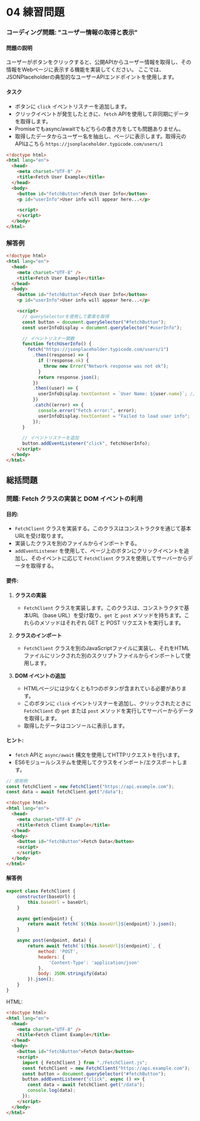 # 04 練習問題

### コーディング問題: "ユーザー情報の取得と表示"

#### 問題の説明

ユーザーがボタンをクリックすると、公開APIからユーザー情報を取得し、その情報をWebページに表示する機能を実装してください。
ここでは、JSONPlaceholderの典型的なユーザーAPIエンドポイントを使用します。

#### タスク

- ボタンに `click` イベントリスナーを追加します。
- クリックイベントが発生したときに、`fetch` APIを使用して非同期にデータを取得します。
- Promiseでもasync/awaitでもどちらの書き方をしても問題ありません。
- 取得したデータからユーザー名を抽出し、ページに表示します。取得元のAPIはこちら `https://jsonplaceholder.typicode.com/users/1`

```html
<!doctype html>
<html lang="en">
  <head>
    <meta charset="UTF-8" />
    <title>Fetch User Example</title>
  </head>
  <body>
    <button id="fetchButton">Fetch User Info</button>
    <p id="userInfo">User info will appear here...</p>

    <script>
    </script>
  </body>
</html>
```

### 解答例

```html
<!doctype html>
<html lang="en">
  <head>
    <meta charset="UTF-8" />
    <title>Fetch User Example</title>
  </head>
  <body>
    <button id="fetchButton">Fetch User Info</button>
    <p id="userInfo">User info will appear here...</p>

    <script>
      // querySelectorを使用して要素を取得
      const button = document.querySelector("#fetchButton");
      const userInfoDisplay = document.querySelector("#userInfo");

      // イベントリスナー関数
      function fetchUserInfo() {
        fetch("https://jsonplaceholder.typicode.com/users/1")
          .then((response) => {
            if (!response.ok) {
              throw new Error("Network response was not ok");
            }
            return response.json();
          })
          .then((user) => {
            userInfoDisplay.textContent = `User Name: ${user.name}`; // ユーザー情報を表示
          })
          .catch((error) => {
            console.error("Fetch error:", error);
            userInfoDisplay.textContent = "Failed to load user info";
          });
      }

      // イベントリスナーを追加
      button.addEventListener("click", fetchUserInfo);
    </script>
  </body>
</html>
```

## 総括問題

### 問題: Fetch クラスの実装と DOM イベントの利用

#### 目的:
- `FetchClient` クラスを実装する。このクラスはコンストラクタを通じて基本URLを受け取ります。
- 実装したクラスを別のファイルからインポートする。
- `addEventListener` を使用して、ページ上のボタンにクリックイベントを追加し、そのイベントに応じて `FetchClient` クラスを使用してサーバーからデータを取得する。

#### 要件:

1. **クラスの実装**
    - `FetchClient` クラスを実装します。このクラスは、コンストラクタで基本URL（base URL）を受け取り、`get` と `post` メソッドを持ちます。これらのメソッドはそれぞれ GET と POST リクエストを実行します。

2. **クラスのインポート**
    - `FetchClient` クラスを別のJavaScriptファイルに実装し、それをHTMLファイルにリンクされた別のスクリプトファイルからインポートして使用します。

3. **DOM イベントの追加**
    - HTMLページには少なくとも1つのボタンが含まれている必要があります。
    - このボタンに `click` イベントリスナーを追加し、クリックされたときに `FetchClient` の `get` または `post` メソッドを実行してサーバーからデータを取得します。
    - 取得したデータはコンソールに表示します。

#### ヒント:
- `fetch` APIと `async/await` 構文を使用してHTTPリクエストを行います。
- ES6モジュールシステムを使用してクラスをインポート/エクスポートします。

```javascript
// 使用例
const fetchClient = new FetchClient("https://api.example.com");
const data = await fetchClient.get("/data");
```

```html
<!doctype html>
<html lang="en">
  <head>
    <meta charset="UTF-8" />
    <title>Fetch Client Example</title>
  </head>
  <body>
    <button id="fetchButton">Fetch Data</button>
    <script>
    </script>
  </body>
</html>
```

#### 解答例

```javascript
export class FetchClient {
    constructor(baseUrl) {
        this.baseUrl = baseUrl;
    }

    async get(endpoint) {
        return await fetch(`${this.baseUrl}${endpoint}`).json();
    }

    async post(endpoint, data) {
        return await fetch(`${this.baseUrl}${endpoint}`, {
            method: 'POST',
            headers: {
                'Content-Type': 'application/json'
            },
            body: JSON.stringify(data)
        }).json();
    }
}
```

HTML:

```html
<!doctype html>
<html lang="en">
  <head>
    <meta charset="UTF-8" />
    <title>Fetch Client Example</title>
  </head>
  <body>
    <button id="fetchButton">Fetch Data</button>
    <script>
      import { FetchClient } from "./FetchClient.js";
      const fetchClient = new FetchClient("https://api.example.com");
      const button = document.querySelector("#fetchButton");
      button.addEventListener("click", async () => {
        const data = await fetchClient.get("/data");
        console.log(data);
      });
    </script>
  </body>
</html>
```

